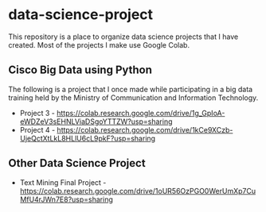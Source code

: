 # data-science-project
This repository is a place to organize data science projects that I have created. Most of the projects I make use Google Colab.

## Cisco Big Data using Python
The following is a project that I once made while participating in a big data training held by the Ministry of Communication and Information Technology.
  - Project 3 - https://colab.research.google.com/drive/1g_GpIoA-eWDZeV3sEHNLViaDSgoYTTZW?usp=sharing
  - Project 4 - https://colab.research.google.com/drive/1kCe9XCzb-UjeQctXtLkL8HLlU6cL9pkF?usp=sharing

## Other Data Science Project
  - Text Mining Final Project - https://colab.research.google.com/drive/1oUR56OzPGO0WerUmXp7CuMfU4rJWn7E8?usp=sharing
